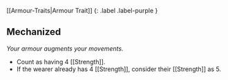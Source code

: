 
[[Armour-Traits|Armour Trait]]
{: .label .label-purple }

## Mechanized
*Your armour augments your movements.*
* Count as having 4 [[Strength]].
* If the wearer already has 4 [[Strength]], consider their [[Strength]] as 5.